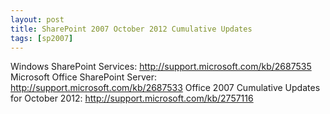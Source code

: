 ```yaml
---
layout: post
title: SharePoint 2007 October 2012 Cumulative Updates
tags: [sp2007]
---
```


Windows SharePoint Services: <http://support.microsoft.com/kb/2687535>
Microsoft Office SharePoint Server: <http://support.microsoft.com/kb/2687533>
Office 2007 Cumulative Updates for October 2012: <http://support.microsoft.com/kb/2757116>